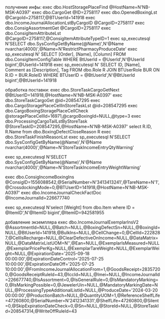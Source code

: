 получение инфы: 
exec dbo.HostStoragePlaceFind @HostName=N'NB-MSK-A0397'
exec dbo.CargoGet @ID=2758117
exec dbo.OpenedBoxingLst @CargoId=2758117,@BTUserId=141918
exec dbo.IncomeJournalAllocationLstByCargoID @CargoID=2758117
exec dbo.ConsigAssortmentGet @CargoID=2758117
exec dbo.ConsigItemAttributeLst @CargoID=2758117,@ConsigItemAttributeTypeID=1
exec sp_executesql N'SELECT dbo.SysConfigGetByName(@Name)',N'@Name nvarchar(4000)',@Name=N'RestrictPharmacyProduceDate'
exec sp_executesql N'
            SELECT [Order], [Name], [Column]
            FROM dbo.ConsigItemConfigTable
            WHERE BtUserId = @UserId',N'@UserId bigint',@UserId=141918
exec sp_executesql N'
                    SELECT ID, [Name], Comment as [Description], Tag
                    FROM dbo.Role R
                    JOIN BTUserRole BUR ON R.ID = BUR.RoleID
                    WHERE BTUserID = @BtUserId',N'@BtUserId bigint',@BtUserId=141918


обработка поставки:
exec dbo.StoreTaskCargoGetNext @BtUserID=141918,@HostName=N'NB-MSK-A0397'
exec dbo.StoreTaskCargoGet @id=208547295
exec dbo.CargoStoragePlaceCellInStoreTaskLst @id=208547295
exec dbo.CargoBoxingStoragePlaceCellCheck @storagePlaceCellId=16971,@cargoBoxingId=NULL,@type=3
exec dbo.ProcessingCargoTailLstByStoreTask @StoreTaskID=208547295,@HostName=N'NB-MSK-A0397'
select R.ID, R.Name from dbo.BoxingDefectCloseReason R
exec dbo.StoreTaskFinishReasonLst 
exec sp_executesql N'SELECT dbo.SysConfigGetByName(@Name)',N'@Name nvarchar(4000)',@Name=N'StoreTaskIncomeEntryQtyWarning'

exec sp_executesql N'SELECT dbo.SysConfigGetByName(@Name)',N'@Name nvarchar(4000)',@Name=N'StoreTaskIncomeEntryWeightWarning'

exec dbo.ConsigIncomeBoxingIns @ConsigID=1556088542,@SerialNumber=N'3413413241',@TareName=N'1',@CrossdockingMode=0,@BTUserID=141918,@HostName=N'NB-MSK-A0397'
exec dbo.IncomeJournalCheckFactDoc @IncomeJournalId=226677740

exec sp_executesql N'select [Weight] from dbo.Item where ID = @ItemID',N'@ItemID bigint',@ItemID=942581955

добавление экземпляра
exec dbo.IncomeJournalExemplarInsV2 @AssortmentId=NULL,@Batch=NULL,@BoxingDefectSn=NULL,@BoxingId=NULL,@BtUserId=141918,@BulkIns=NULL,@CellChange=0,@CellId=2228287,@CellIsRecharge=NULL,@ClearDefectiveOnIncome=NULL,@DataMatrix=NULL,@DataMatrixListUOM=N'',@Ean=NULL,@ExemplarIsMeasured=NULL,@ExemplarPricePerKg=NULL,@ExemplarTareWeight=NULL,@ExemplarWeight=NULL,@ExpirationDate='2025-09-18 00:00:00',@ExpirationDateControl='2025-07-25 10:00:00',@ExpirationDateOff='2025-07-25 10:00:00',@FromIncomeJournalAllocationFrom=1,@GoodsReceipt=28357200,@GoodsReceiptRuleId=43,@IccId=NULL,@Imei=NULL,@IncomeJournalId=226677740,@IsAssortment=0,@IsGeneralRule=0,@IsMandatoryMarking=0,@IsMarkingPossible=0,@JewelerUin=NULL,@MandatoryMarkingDate=NULL,@ProcessingTypeAdditionalListId=NULL,@ProduceDate='2024-03-20 00:00:00',@ProductionBatch=NULL,@QuantityUOM=1,@ReferenceShelfLife=47260800,@SerialNumber=N'2412341331',@ShelfLife=47260800,@Silent=0,@SkipExpirationDateCheck=0,@Sn=NULL,@StoreId=NULL,@StoreTaskId=208547314,@WriteOffRuleId=43



